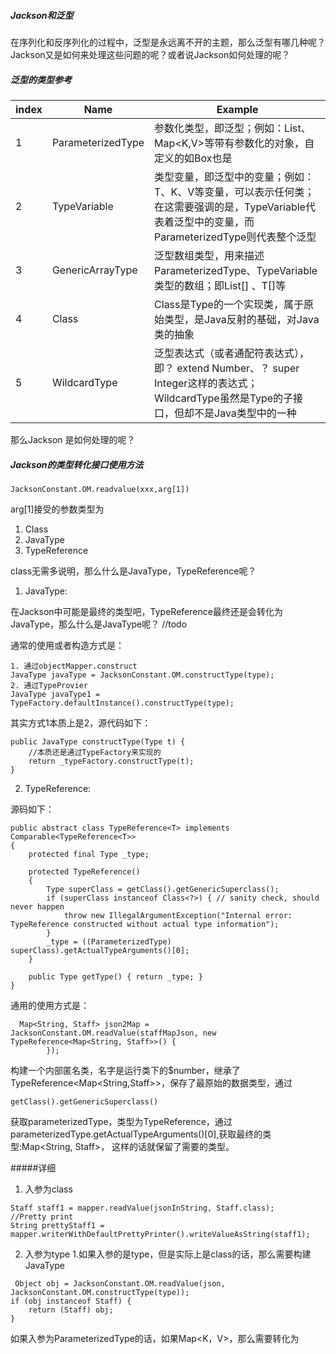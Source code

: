 ##### Jackson和泛型
在序列化和反序列化的过程中，泛型是永远离不开的主题，那么泛型有哪几种呢？Jackson又是如何来处理这些问题的呢？或者说Jackson如何处理的呢？

##### 泛型的类型参考
| index | Name      | Example |
| -----------| ----------- | ----------- |
|1 | ParameterizedType      | 参数化类型，即泛型；例如：List<T>、Map<K,V>等带有参数化的对象，自定义的如Box<T>也是 |
|2 | TypeVariable   | 类型变量，即泛型中的变量；例如：T、K、V等变量，可以表示任何类；在这需要强调的是，TypeVariable代表着泛型中的变量，而ParameterizedType则代表整个泛型     |
|3 | GenericArrayType      | 泛型数组类型，用来描述ParameterizedType、TypeVariable类型的数组；即List<T>[] 、T[]等 |
|4 | Class   | Class是Type的一个实现类，属于原始类型，是Java反射的基础，对Java类的抽象        |
|5 | WildcardType   | 泛型表达式（或者通配符表达式），即？ extend Number、？ super Integer这样的表达式；WildcardType虽然是Type的子接口，但却不是Java类型中的一种        |

那么Jackson 是如何处理的呢？

##### Jackson的类型转化接口使用方法
```
JacksonConstant.OM.readvalue(xxx,arg[1])
```
arg[1]接受的参数类型为
1. Class
2. JavaType
3. TypeReference

class无需多说明，那么什么是JavaType，TypeReference呢？
1. JavaType:

在Jackson中可能是最终的类型吧，TypeReference最终还是会转化为JavaType，那么什么是JavaType呢？ //todo

通常的使用或者构造方式是：
```
1. 通过objectMapper.construct
JavaType javaType = JacksonConstant.OM.constructType(type);
2. 通过TypeProvier
JavaType javaType1 = TypeFactory.defaultInstance().constructType(type);
```
其实方式1本质上是2，源代码如下：
```
public JavaType constructType(Type t) {
    //本质还是通过TypeFactory来实现的
    return _typeFactory.constructType(t);
}
```

2. TypeReference:

源码如下：
```
public abstract class TypeReference<T> implements Comparable<TypeReference<T>>
{
    protected final Type _type;
    
    protected TypeReference()
    {
        Type superClass = getClass().getGenericSuperclass();
        if (superClass instanceof Class<?>) { // sanity check, should never happen
            throw new IllegalArgumentException("Internal error: TypeReference constructed without actual type information");
        }
        _type = ((ParameterizedType) superClass).getActualTypeArguments()[0];
    }

    public Type getType() { return _type; }
}
```
通用的使用方式是：
```
  Map<String, Staff> json2Map = JacksonConstant.OM.readValue(staffMapJson, new TypeReference<Map<String, Staff>>() {
        });
```
构建一个内部匿名类，名字是运行类下的$number，继承了TypeReference<Map<String,Staff>>，保存了最原始的数据类型，通过
```
getClass().getGenericSuperclass()
```
获取parameterizedType，类型为TypeReference，通过parameterizedType.getActualTypeArguments()[0],获取最终的类型:Map<String, Staff>，
这样的话就保留了需要的类型。

#####详细

1. 入参为class
```
Staff staff1 = mapper.readValue(jsonInString, Staff.class);
//Pretty print
String prettyStaff1 = mapper.writerWithDefaultPrettyPrinter().writeValueAsString(staff1);
```
2. 入参为type
    1.如果入参的是type，但是实际上是class的话，那么需要构建JavaType 
```
 Object obj = JacksonConstant.OM.readValue(json, JacksonConstant.OM.constructType(type));
if (obj instanceof Staff) {
    return (Staff) obj;
}
```

如果入参为ParameterizedType的话，如果Map<K，V>，那么需要转化为